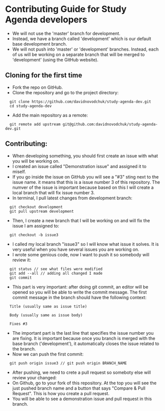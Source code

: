 # Contributing Guide for Study Agenda developers

- We will not use the 'master' branch for development.
- Instead, we have a branch called 'development' which is our default base development branch.
- We will not push into 'master' or 'development' branches. Instead, each of us will be working on a separate branch that will be merged to 'development' (using the GitHub website).

## Cloning for the first time

- Fork the repo on GitHub.
- Clone the repository and go to the project directory:
```
  git clone https://github.com/davidnovodchuk/study-agenda-dev.git
  cd study-agenda-dev
```
- Add the main repository as a remote:
```
  git remote add upstream git@github.com:davidnovodchuk/study-agenda-dev.git
```

## Contributing:

- When developing something, you should first create an issue with what you will be working on. 
- I created an issue called "Demonstration issue" and assigned it to miself.
- If you go inside the issue on GitHub you will see a "#3" sting next to the issue name. it means that this is a issue number 3 of this repository. The numver of the issue is important because based on this I will create a local branch that will fix issue number 3.
- In terminal, I pull latest changes from development branch:
```
  git checkout development
  git pull upstream development
```
- Then, I create a new branch that I will be working on and will fix the issue I am assigned to:
```
  git checkout -b issue3
```
- I called my local branch "issue3" so I will know what issue it solves. It is very useful when you have several issues you are working on.
- I wrote some genious code, now I want to push it so somebody will review it:
```
  git status // see what files were modified
  git add --all // adding all changed I made
  git commit
```
- This part is very important: after doing git commit, an editor will be opened so you will be able to write the commit message. The first commit message in the branch should have the following context:
```
  Title (usually same as issue title)
  
  Body (usually same as issue body)
  
  Fixes #3
```
- The important part is the last line that specifies the issue number you are fixing. It is important because once you branch is merged with the base branch ('development'), it automatically closes the issue related to the branch.
- Now we can push the first commit:
```
  git push origin issue3 // git push origin BRANCH_NAME
```
- After pushing, we need to crete a pull request so someboty else will review your changed:
- On Github, go to your fork of this repository. At the top you will see the just pushed branch name and a button that says "Compare & Pull Request". This is how you create a pull request.
- You will be able to see a demonstration issue and pull request in this branch.

